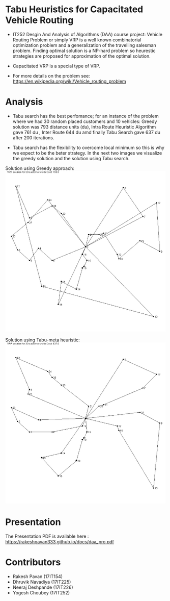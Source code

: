 # Tabu Heuristics for Capacitated Vehicle Routing

- IT252 Desgin And Analysis of Algorithms (DAA) course project: Vehicle Routing Problem or simply VRP is a well known combinatorial optimization problem and a generalization of the travelling salesman problem. Finding optimal solution is a NP-hard problem so heurestic strategies are proposed for approximation of the optimal solution.
- Capacitated VRP is a special type of VRP. 

- For more details on the problem see: https://en.wikipedia.org/wiki/Vehicle_routing_problem

# Analysis

- Tabu search has the best perfomance; for an instance of the problem where we had 30 random placed customers and 10 vehicles: Greedy solution was 793 distance units (du), Intra Route Heuristic Algorithm gave 761 du , Inter Route 644 du amd finally Tabu Search gave 637 du after 200 iterations. 

- Tabu search has the flexibility to overcome local minimum so this is why we expect to be the beter strategy. In the next two images we visualize the greedy solution and the solution using Tabu search. 

Solution using Greedy approach:
![Alt Text](GS.png)

Solution using Tabu-meta heuristic:
![Alt Text](TS.png)


# Presentation
The Presentation PDF is available here : https://rakeshpavan333.github.io/docs/daa_pro.pdf

# Contributors

- Rakesh Pavan (17IT154)
- Dhruvik Navadiya (17IT225)
- Neeraj Deshpande (17IT226)
- Yogesh Choubey (17IT252)
